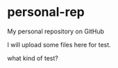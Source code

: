 personal-rep
============

My personal repository on GitHub

I will upload some files here for test.

what kind of test?
